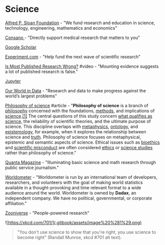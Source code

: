 # Science

[Alfred P. Sloan Foundation](https://sloan.org/) - "We fund research and education in science, technology, engineering, mathematics and economics"

[Consano ](https://consano.org/)- "Directly support
 medical research that
 matters to you"

[Google Scholar](https://scholar.google.com/)

[Experiment.com](https://experiment.com/) - "Help fund the next wave of scientific research"

[Is Most Published Research Wrong?](https://www.youtube.com/watch?v=42QuXLucH3Q) \#video - "Mounting evidence suggests a lot of published research is false."

[Jupyter](https://jupyter.org/)

[Our World in Data](https://ourworldindata.org/) - "Research and data to make progress against the world’s largest problems"

[Philosophy of science](https://en.wikipedia.org/wiki/Philosophy_of_science) \#article - "**Philosophy of science** is a branch of [philosophy](https://en.wikipedia.org/wiki/Philosophy) concerned with the foundations, [methods](https://en.wikipedia.org/wiki/Methodology), and implications of [science](https://en.wikipedia.org/wiki/Science).[\[1\]](https://en.wikipedia.org/wiki/Philosophy_of_science#cite_note-1) The central questions of this study concern [what qualifies as science](https://en.wikipedia.org/wiki/Demarcation_problem), the reliability of scientific theories, and the ultimate purpose of science. This discipline overlaps with [metaphysics](https://en.wikipedia.org/wiki/Metaphysics), [ontology](https://en.wikipedia.org/wiki/Ontology), and [epistemology](https://en.wikipedia.org/wiki/Epistemology), for example, when it explores the relationship between science and [truth](https://en.wikipedia.org/wiki/Truth). Philosophy of science focuses on metaphysical, epistemic and semantic aspects of science. Ethical issues such as [bioethics](https://en.wikipedia.org/wiki/Bioethics) and [scientific misconduct](https://en.wikipedia.org/wiki/Scientific_misconduct) are often considered [ethics](https://en.wikipedia.org/wiki/Ethics) or [science studies](https://en.wikipedia.org/wiki/Science_studies) rather than philosophy of science."

[Quanta Magazine](https://www.quantamagazine.org/) - "Illuminating basic science and math research through public service journalism."

[Worldometer](https://www.worldometers.info/) - "Worldometer is run by an international team of developers, researchers, and volunteers with the goal of making world statistics available in a thought-provoking and time relevant format to a wide audience around the world. Worldometer is owned by **Dadax**, an independent company. We have no political, governmental, or corporate affiliation."

[Zooniverse](https://www.zooniverse.org/) - "People-powered research"

![https://xkcd.com/701/](.gitbook/assets/image%20%281%29.png)

> "You don't use science to show that you're right, you use science to become right" \(Randall Munroe, xkcd \#701 alt text\).

